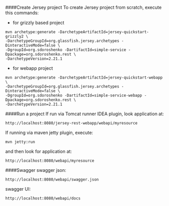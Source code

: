 ####Create Jersey project
To create Jersey project from scratch, execute this commands:
* for grizzly based project
```
mvn archetype:generate -DarchetypeArtifactId=jersey-quickstart-grizzly2 \
-DarchetypeGroupId=org.glassfish.jersey.archetypes -DinteractiveMode=false \
-DgroupId=org.sdoroshenko -DartifactId=simple-service -Dpackage=org.sdoroshenko.rest \
-DarchetypeVersion=2.21.1
```
* for webapp project
```
mvn archetype:generate -DarchetypeArtifactId=jersey-quickstart-webapp \
-DarchetypeGroupId=org.glassfish.jersey.archetypes -DinteractiveMode=false \
-DgroupId=org.sdoroshenko -DartifactId=simple-service-webapp -Dpackage=org.sdoroshenko.rest \
-DarchetypeVersion=2.21.1
```
####Run a project
If run via Tomcat runner IDEA plugin, look application at:
```
http://localhost:8080/jersey-rest-webapp/webapi/myresource
```
If running via maven jetty plugin, execute:
```
mvn jetty:run
```
and then look for application at:
```
http://localhost:8080/webapi/myresource
```
####Swagger
swagger json:
```
http://localhost:8080/webapi/swagger.json
```
swagger UI:
```
http://localhost:8080/webapi/docs
```
